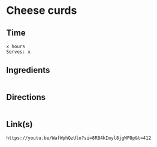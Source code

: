 # Cheese curds

## Time 
```
x hours
Serves: x
```

## Ingredients
```

```


## Directions
```

```


## Link(s)
```
https://youtu.be/WafWphQzUlo?si=8RB4kImyl8jgWP8p&t=412
```
